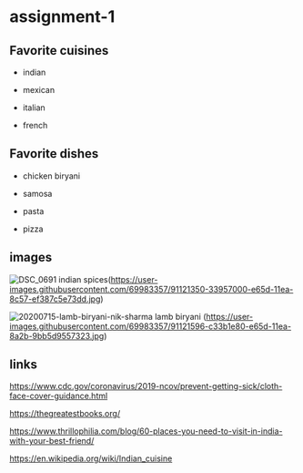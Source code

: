 # assignment-1
## Favorite cuisines

* indian

* mexican

* italian

* french


## Favorite dishes

* chicken biryani

* samosa

* pasta

* pizza

## images


![DSC_0691](https://user-images.githubusercontent.com/69983357/91121350-33957000-e65d-11ea-8c57-ef387c5e73dd.jpg)
indian spices(https://user-images.githubusercontent.com/69983357/91121350-33957000-e65d-11ea-8c57-ef387c5e73dd.jpg)






![20200715-lamb-biryani-nik-sharma](https://user-images.githubusercontent.com/69983357/91121596-c33b1e80-e65d-11ea-8a2b-9bb5d9557323.jpg)
lamb biryani (https://user-images.githubusercontent.com/69983357/91121596-c33b1e80-e65d-11ea-8a2b-9bb5d9557323.jpg)















## links

https://www.cdc.gov/coronavirus/2019-ncov/prevent-getting-sick/cloth-face-cover-guidance.html

https://thegreatestbooks.org/

https://www.thrillophilia.com/blog/60-places-you-need-to-visit-in-india-with-your-best-friend/

https://en.wikipedia.org/wiki/Indian_cuisine


